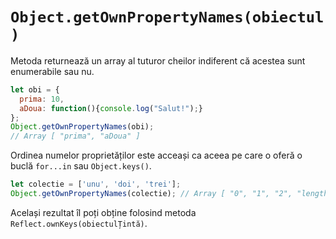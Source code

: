 # `Object.getOwnPropertyNames(obiectul)`

Metoda returnează un array al tuturor cheilor indiferent că acestea sunt enumerabile sau nu.

```javascript
let obi = {
  prima: 10,
  aDoua: function(){console.log("Salut!");}
};
Object.getOwnPropertyNames(obi);
// Array [ "prima", "aDoua" ]
```

Ordinea numelor proprietăților este acceași ca aceea pe care o oferă o buclă `for...in` sau `Object.keys()`.

```javascript
let colectie = ['unu', 'doi', 'trei'];
Object.getOwnPropertyNames(colectie); // Array [ "0", "1", "2", "length" ]
```

Același rezultat îl poți obține folosind metoda `Reflect.ownKeys(obiectulȚintă)`.
